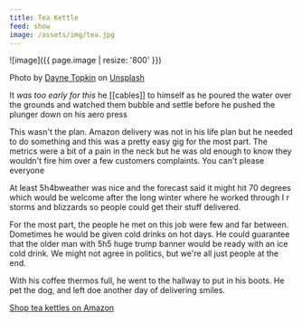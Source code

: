 ```yaml
---
title: Tea Kettle
feed: show
image: /assets/img/tea.jpg
---
```


![image]({{ page.image | resize: '800' }})


Photo by <a href="https://unsplash.com/@dtopkin1?utm_content=creditCopyText&utm_medium=referral&utm_source=unsplash">Dayne Topkin</a> on <a href="https://unsplash.com/photos/red-steel-kettle-w9tHZ5fi3e4?utm_content=creditCopyText&utm_medium=referral&utm_source=unsplash">Unsplash</a>
  
It *was too early for this* he [[cables]] to himself as he poured the water over the grounds and watched them bubble and settle before he pushed the plunger down on his aero press

This wasn't the plan. Amazon delivery was not in his life plan but he needed to do something and this was a pretty easy gig for the most part. The metrics were a bit of a pain in the neck but he was old enough to know they wouldn't fire him over a few customers complaints. You can't please everyone

At least 5h4bweather was nice and the forecast said it might hit 70 degrees which would be welcome after the long winter where he worked through I r storms and blizzards so people could get their stuff delivered. 

For the most part, the people he met on this job were few and far between. Dometimes he would be given cold drinks on hot days. He could guarantee that the older man with 5h5 huge trump banner would be ready with an ice cold drink. We might not agree in politics, but we're all just people at the end.  

With his coffee thermos full, he went to the hallway to put in his boots. He pet the dog, and left doe another day of delivering smiles. 

[Shop tea kettles on Amazon](https://amzn.to/485cBZB)
